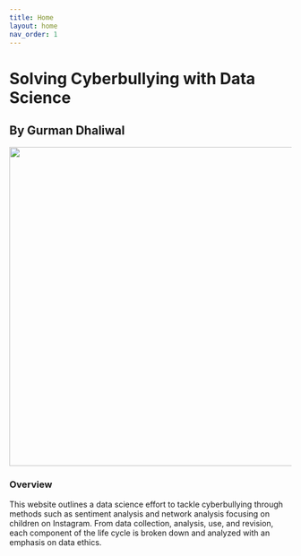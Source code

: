 ```yaml
---
title: Home
layout: home
nav_order: 1 
---
```


# Solving Cyberbullying with Data Science

## By Gurman Dhaliwal 
<img src="/cyberbullying/assets/pic.png" width="570" />

### Overview 
This website outlines a data science effort to tackle cyberbullying through methods such as sentiment analysis and network analysis focusing on children on Instagram. From data collection, analysis, use, and revision, each component of the life cycle is broken down and analyzed with an emphasis on data ethics. 
